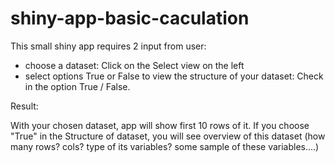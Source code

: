 shiny-app-basic-caculation
==========================

This small shiny app requires 2 input from user: 
- choose a dataset: Click on the Select view on the left
- select options True or False to view the structure of your dataset: Check in the option True / False.

Result:

With your chosen dataset, app will show first 10 rows of it. If you choose "True" in the Structure of dataset,
you will see overview of this dataset (how many rows? cols? type of its variables? some sample of these variables....) 


